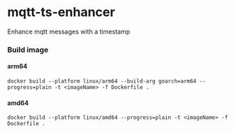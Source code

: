 # mqtt-ts-enhancer
Enhance mqtt messages with a timestamp

### Build image

#### arm64
```
docker build --platform linux/arm64 --build-arg goarch=arm64 --progress=plain -t <imageName> -f Dockerfile .
```

#### amd64
```
docker build --platform linux/amd64 --progress=plain -t <imageName> -f Dockerfile .
```